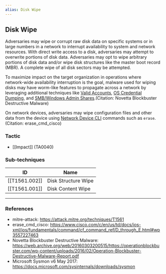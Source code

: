 ```yaml
---
alias: Disk Wipe
---
```


## Disk Wipe

Adversaries may wipe or corrupt raw disk data on specific systems or in large numbers in a network to interrupt availability to system and network resources. With direct write access to a disk, adversaries may attempt to overwrite portions of disk data. Adversaries may opt to wipe arbitrary portions of disk data and/or wipe disk structures like the master boot record (MBR). A complete wipe of all disk sectors may be attempted.

To maximize impact on the target organization in operations where network-wide availability interruption is the goal, malware used for wiping disks may have worm-like features to propagate across a network by leveraging additional techniques like [Valid Accounts](https://attack.mitre.org/techniques/T1078), [OS Credential Dumping](https://attack.mitre.org/techniques/T1003), and [SMB/Windows Admin Shares](https://attack.mitre.org/techniques/T1021/002).(Citation: Novetta Blockbuster Destructive Malware)

On network devices, adversaries may wipe configuration files and other data from the device using [Network Device CLI](https://attack.mitre.org/techniques/T1059/008) commands such as `erase`.(Citation: erase_cmd_cisco)


### Tactic

- [[Impact]] (TA0040)

### Sub-techniques

| ID | Name |
| --- | --- |
| [[T1561.002]] | Disk Structure Wipe |
| [[T1561.001]] | Disk Content Wipe |


---
### References

- mitre-attack: https://attack.mitre.org/techniques/T1561
- erase_cmd_cisco: https://www.cisco.com/c/en/us/td/docs/ios-xml/ios/fundamentals/command/cf_command_ref/D_through_E.html#wp3557227463
- Novetta Blockbuster Destructive Malware: https://web.archive.org/web/20160303200515/https://operationblockbuster.com/wp-content/uploads/2016/02/Operation-Blockbuster-Destructive-Malware-Report.pdf
- Microsoft Sysmon v6 May 2017: https://docs.microsoft.com/sysinternals/downloads/sysmon
